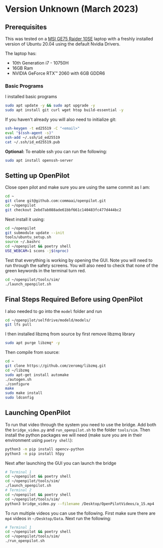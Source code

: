 # Version Unknown (March 2023)

## Prerequisites

This was tested on a [MSI GE75 Raider 10SE](https://www.msi.com/Laptop/GE75-Raider-10SE/Specification) laptop with a freshly installed version of Ubuntu 20.04 using the default Nvidia Drivers.

The laptop has:
* 10th Generation i7 - 10750H 
* 16GB Ram
* NVIDIA GeForce RTX™ 2060 with 6GB GDDR6

### Basic Programs

I installed basic programs
```bash
sudo apt update -y && sudo apt upgrade -y
sudo apt install git curl wget htop build-essential -y
```

If you haven't already you will also need to initialize git:
```bash
ssh-keygen -t ed25519 -C "<email>"
eval "$(ssh-agent -s)"
ssh-add ~/.ssh/id_ed25519
cat ~/.ssh/id_ed25519.pub
```

**Optional:** To enable ssh you can run the following:
```bash
sudo apt install openssh-server
```

## Setting up OpenPilot

Close open pilot and make sure you are using the same commit as I am:
```bash
cd ~
git clone git@github.com:commaai/openpilot.git
cd ~/openpilot 
git checkout 2ebd7ab088ade61bbf661c140483fc477d444bc2
```

Next install it using:
```bash
cd ~/openpilot 
git submodule update --init
tools/ubuntu_setup.sh
source ~/.bashrc
cd ~/openpilot && poetry shell
USE_WEBCAM=1 scons -j$(nproc) 
```

Test that everything is working by opening the GUI. Note you will need to run through the safety screens. You will also need to check that none of the green keywords in the terminal turn red.
```bash
cd ~/openpilot/tools/sim/
./launch_openpilot.sh
```

## Final Steps Required Before using OpenPilot

I also needed to go into the `model` folder and run
```bash
cd ~/openpilot/selfdrive/modeld/models/
git lfs pull
```

I then installed libzmq from source by first remove libzmq library
```bash
sudo apt purge libzmq* -y
```

Then compile from source:
```bash
cd ~
git clone https://github.com/zeromq/libzmq.git
cd ~/libzmq
sudo apt-get install automake
./autogen.sh
./configure
make
sudo make install
sudo ldconfig
```

## Launching OpenPilot

To run that video through the system you need to use the bridge. Add both the `bridge_video.py` and `run_openpilot.sh` to the folder `tools/sim`. Then install the python packages we will need (make sure you are in their environment using `poetry shell`):
```bash
python3 -m pip install opencv-python
python3 -m pip install h5py
```

Next after launching the GUI you can launch the bridge
```bash
# Terminal 1
cd ~/openpilot && poetry shell
cd ~/openpilot/tools/sim/
./launch_openpilot.sh
# Terminal 2
cd ~/openpilot && poetry shell
cd ~/openpilot/tools/sim/
python3 bridge_video.py --filename /Desktop/OpenPilotVideos/a_15.mp4
```

To run multiple videos you can use the following. First make sure there are `mp4` videos in `~/Desktop/Data`. Next run the following:
```bash
# Terminal 1
cd ~/openpilot && poetry shell
cd ~/openpilot/tools/sim/
./run_openpilot.sh
```